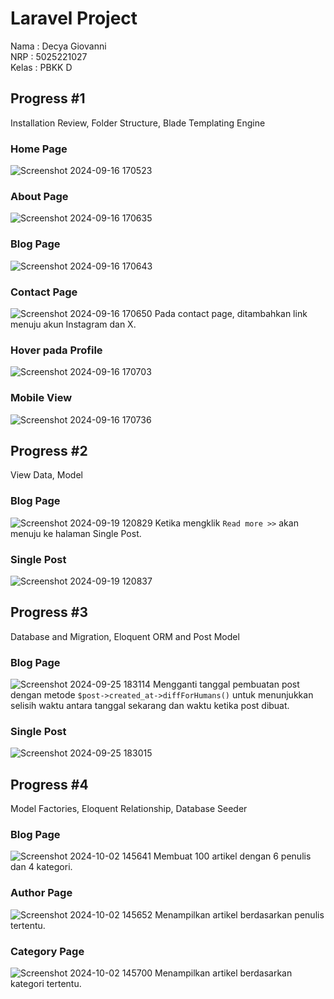 # Laravel Project

Nama : Decya Giovanni <br>
NRP : 5025221027 <br>
Kelas : PBKK D

## Progress #1
Installation Review, Folder Structure, Blade Templating Engine <br>

### Home Page
![Screenshot 2024-09-16 170523](https://github.com/user-attachments/assets/919eae91-f1c8-4a87-9b0c-0a5660efba53)

### About Page
![Screenshot 2024-09-16 170635](https://github.com/user-attachments/assets/51b363d6-b9d6-463f-93b4-6eee044397b1)

### Blog Page
![Screenshot 2024-09-16 170643](https://github.com/user-attachments/assets/e8fa4fff-877b-4abb-8059-c53629f8475e)

### Contact Page
![Screenshot 2024-09-16 170650](https://github.com/user-attachments/assets/66d1b50b-3591-4d98-b04b-18900d2a769e)
Pada contact page, ditambahkan link menuju akun Instagram dan X.

### Hover pada Profile
![Screenshot 2024-09-16 170703](https://github.com/user-attachments/assets/e925b72c-a217-4bef-a640-2cdd909901f3)

### Mobile View
![Screenshot 2024-09-16 170736](https://github.com/user-attachments/assets/d2206317-38dd-4e65-96aa-e9f2ad345751)

## Progress #2
View Data, Model <br>

### Blog Page
![Screenshot 2024-09-19 120829](https://github.com/user-attachments/assets/fe4e87fa-5b5c-43c6-8c22-cbb8545c7bc4)
Ketika mengklik `Read more >>` akan menuju ke halaman Single Post.

### Single Post
![Screenshot 2024-09-19 120837](https://github.com/user-attachments/assets/8ef2de85-7dfd-4d45-8e60-29d36242ad41)

## Progress #3
Database and Migration, Eloquent ORM and Post Model <br>

### Blog Page
![Screenshot 2024-09-25 183114](https://github.com/user-attachments/assets/f38a2d6e-0747-4f87-aaac-699260139151)
Mengganti tanggal pembuatan post dengan metode `$post->created_at->diffForHumans()` untuk menunjukkan selisih waktu antara tanggal sekarang dan waktu ketika post dibuat.

### Single Post
![Screenshot 2024-09-25 183015](https://github.com/user-attachments/assets/213eba76-abaf-4e6e-81a7-b55604791ca7)

## Progress #4
Model Factories, Eloquent Relationship, Database Seeder <br>

### Blog Page
![Screenshot 2024-10-02 145641](https://github.com/user-attachments/assets/ac2bdfad-82c9-43a7-88f2-d37725e263fc)
Membuat 100 artikel dengan 6 penulis dan 4 kategori.

### Author Page
![Screenshot 2024-10-02 145652](https://github.com/user-attachments/assets/45978245-d883-4c8b-81cc-445fb5c20140)
Menampilkan artikel berdasarkan penulis tertentu.

### Category Page
![Screenshot 2024-10-02 145700](https://github.com/user-attachments/assets/c5f0e74a-2204-4e26-90be-2f609e37e791)
Menampilkan artikel berdasarkan kategori tertentu.
